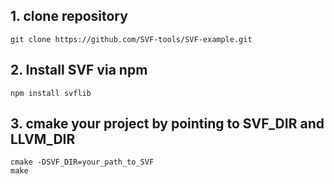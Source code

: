 ## 1. clone repository
```
git clone https://github.com/SVF-tools/SVF-example.git
```

## 2. Install SVF via npm
```
npm install svflib
```

## 3. cmake your project by pointing to SVF_DIR and LLVM_DIR
```
cmake -DSVF_DIR=your_path_to_SVF
make
```
